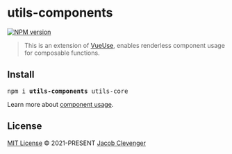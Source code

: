 # utils-components

[![NPM version](https://img.shields.io/npm/v/utils-components?color=a1b858)](https://www.npmjs.com/package/utils-components)

> This is an extension of [VueUse](https://github.com/ArthurDarkstone/vueuse-template), enables renderless component usage for composable functions.

## Install

<pre class='language-bash'>
npm i <b>utils-components</b> utils-core
</pre>

Learn more about [component usage](https://utils.org/guide/components).

## License

[MIT License](https://github.com/ArthurDarkstone/vueuse-template/blob/master/LICENSE) © 2021-PRESENT [Jacob Clevenger](https://github.com/wheatjs)
